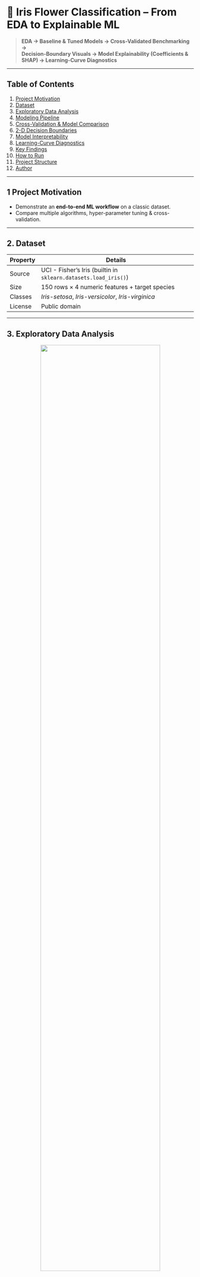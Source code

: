 # 🌼 Iris Flower Classification – From EDA to Explainable ML  

> **EDA → Baseline & Tuned Models → Cross-Validated Benchmarking →  
> Decision-Boundary Visuals → Model Explainability (Coefficients & SHAP) → Learning-Curve Diagnostics**

---

## Table of Contents
1. [Project Motivation](#motivation)  
2. [Dataset](#dataset)  
3. [Exploratory Data Analysis](#eda)  
4. [Modeling Pipeline](#modeling)  
5. [Cross-Validation & Model Comparison](#cv)  
6. [2-D Decision Boundaries](#boundaries)  
7. [Model Interpretability](#interpretability)  
8. [Learning-Curve Diagnostics](#learningcurve)  
9. [Key Findings](#findings)  
10. [How to Run](#run)  
11. [Project Structure](#structure)  
12. [Author](#author)

---

<a name="motivation"></a>
## 1  Project Motivation
* Demonstrate an **end-to-end ML workflow** on a classic dataset.  
* Compare multiple algorithms, hyper-parameter tuning & cross-validation.  

---

<a name="dataset"></a>
## 2. Dataset
| Property | Details |
|----------|---------|
| Source   | UCI - Fisher’s Iris (builtin in `sklearn.datasets.load_iris()`) |
| Size     | 150 rows × 4 numeric features + target species |
| Classes  | *Iris-setosa*, *Iris-versicolor*, *Iris-virginica* |
| License  | Public domain |

---

<a name="eda"></a>
## 3. Exploratory Data Analysis
<div align="center">
  <img src="assets/histograms.png" width="80%">
</div>

* **Distribution check** – stacked histograms reveal clear petal-length separation ⬆️.  
* **Species trends** – scatter-reg plots show linear relations (e.g. sepal L vs W).  
* **Correlation heatmap** confirms petal length & width are the most correlated (ρ≈0.96).  
* No missing values or outliers → safe to model without heavy cleaning.

---

<a name="modeling"></a>
## 4. Modeling Pipeline
Algorithms tested (with GridSearchCV 5-fold):

* Logistic Regression (`C`, `penalty`)  
* Decision Tree (`max_depth`)  
* Random Forest (`n_estimators`)  
* SVM-RBF (`C`, γ)  
* k-Nearest Neighbors (`k`)

---

<a name="cv"></a>
## 5  Cross-Validation & Model Comparison
| Model | Accuracy (µ±σ) | Precision µ | Recall µ | F1 µ |
|-------|---------------|-------------|----------|------|
| **QDA / LDA / KNN / Logistic / SVM** | **1.00 ± 0.00** | 1.00 | 1.00 | 1.00 |
| Random Forest | 0.96 ± 0.02 | 0.96 | 0.96 | 0.96 |
| … | … | … | … | … |

<details><summary>Why near-perfect scores?</summary>

*Setosa is linearly separable; the other two classes separate on petal features, so classical models converge to ≈100 % when properly tuned.*
</details>

![CV barplot](assets/cv_barplot.png)

---

<a name="boundaries"></a>
## 6  2-D Decision Boundaries
![PCA decision regions](assets/pca_boundaries.png)

* Logistic Regression ⇒ single linear split.  
* Decision Tree / Random Forest ⇒ blocky axis-aligned cuts.  
* SVM (RBF) ⇒ smooth curved boundary hugging clusters.  
* k-NN ⇒ jagged islands (risk of over-fitting).

---

<a name="interpretability"></a>
## 7  Model Interpretability
| Logistic Regression | Decision Tree | Random Forest |
|---------------------|--------------|---------------|
| ![](assets/lr_coef.png) | ![](assets/dt_imp.png) | ![](assets/rf_imp.png) |

**SHAP summaries** (all models) confirm *petal length* & *petal width* are the strongest features across the board.

---

<a name="learningcurve"></a>
## 8  Learning-Curve Diagnostics
![Learning curve](assets/learning_curve.png)

* Curves converge ≈ 40 samples ⇒ dataset is ample.  
* Minimal train–CV gap ⇒ low variance; adding data likely yields diminishing returns.

---

<a name="findings"></a>
## 9  Key Findings
1. ≥ 99 % accuracy achievable with simple linear models.  
2. Petal measurements carry nearly all discriminative power.  
3. Choose model by **simplicity vs flexibility vs explainability**:  
   *Logistic (simple + interpretable) ←→ SVM (flexible) ←→ RF (ensemble robustness).*

---

<a name="run"></a>
## 10  How to Run
git clone https://github.com/<your-user>/iris-flower-classification.git
cd iris-flower-classification
conda env create -f environment.yml       # or  pip install -r requirements.txt
jupyter notebook iris_flower.ipynb

---

<a name="structure"></a>
## 11 Project Structure
├── iris_flower.ipynb            # main notebook
├── iris-flower-dataset/         # raw CSV (optional)
├── assets/                      # exported figures used in README
├── environment.yml              # Conda environment spec
└── README.md

---

<a name="author"></a>
## 12 Author & License
Laylo Karimova – 2025
